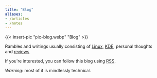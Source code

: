 ```yaml
---
title: "Blog"
aliases:
- /articles
- /notes
---
```


{{< insert-pic "pic-blog.webp" "Blog" >}}

Rambles and writings usually consisting of [Linux](/blog/tags/linux/), [KDE](/blog/tags/kde), personal thoughts and [reviews](/blog/tags/review/).

If you're interested, you can follow this blog using [RSS](/blog/index.xml).

_Warning_: most of it is mindlessly technical.

